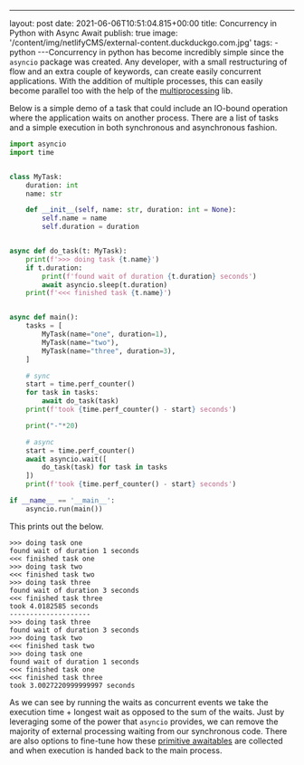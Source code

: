 ---
layout: post
date: 2021-06-06T10:51:04.815+00:00
title: Concurrency in Python with Async Await
publish: true
image: '/content/img/netlifyCMS/external-content.duckduckgo.com.jpg'
tags:
    - python
---Concurrency in python has become incredibly simple since the `asyncio` package was created. Any developer, with a small restructuring of flow and an extra couple of keywords, can create easily concurrent applications. With the addition of multiple processes, this can easily become parallel too with the help of the [multiprocessing](https://docs.python.org/3/library/multiprocessing.html) lib.

Below is a simple demo of a task that could include an IO-bound operation where the application waits on another process. There are a list of tasks and a simple execution in both synchronous and asynchronous fashion.

```python
import asyncio
import time


class MyTask:
    duration: int
    name: str

    def __init__(self, name: str, duration: int = None):
        self.name = name
        self.duration = duration


async def do_task(t: MyTask):
    print(f'>>> doing task {t.name}')
    if t.duration:
        print(f'found wait of duration {t.duration} seconds')
        await asyncio.sleep(t.duration)
    print(f'<<< finished task {t.name}')


async def main():
    tasks = [
        MyTask(name="one", duration=1),
        MyTask(name="two"),
        MyTask(name="three", duration=3),
    ]

    # sync
    start = time.perf_counter()
    for task in tasks:
        await do_task(task)
    print(f'took {time.perf_counter() - start} seconds')

    print("-"*20)

    # async
    start = time.perf_counter()
    await asyncio.wait([
        do_task(task) for task in tasks
    ])
    print(f'took {time.perf_counter() - start} seconds')

if __name__ == '__main__':
    asyncio.run(main())
```

This prints out the below.

    >>> doing task one
    found wait of duration 1 seconds
    <<< finished task one
    >>> doing task two
    <<< finished task two
    >>> doing task three
    found wait of duration 3 seconds
    <<< finished task three
    took 4.0182585 seconds
    --------------------
    >>> doing task three
    found wait of duration 3 seconds
    >>> doing task two
    <<< finished task two
    >>> doing task one
    found wait of duration 1 seconds
    <<< finished task one
    <<< finished task three
    took 3.0027220999999997 seconds

As we can see by running the waits as concurrent events we take the execution time + longest wait as opposed to the sum of the waits. Just by leveraging some of the power that `asyncio` provides, we can remove the majority of external processing waiting from our synchronous code. There are also options to fine-tune how these [primitive awaitables](https://docs.python.org/3/library/asyncio-task.html#waiting-primitives) are collected and when execution is handed back to the main process.
